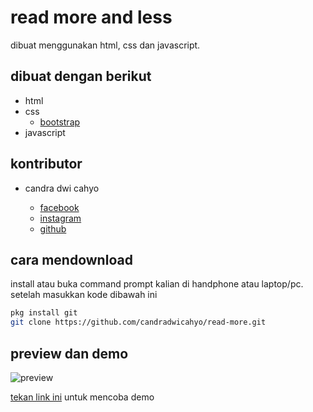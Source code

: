# read more and less

dibuat menggunakan html, css dan javascript.

## dibuat dengan berikut 

* html
* css
  * [bootstrap](https://getbootstrap.com)
* javascript

## kontributor

* candra dwi cahyo

  * [facebook](https://facebook.com/candradwicahyo18)
  * [instagram](https://instagram.com/candradwicahyo18)
  * [github](https://github.com/candradwicahyo)

## cara mendownload

install atau buka command prompt kalian di handphone atau laptop/pc. setelah masukkan kode dibawah ini 

```bash
pkg install git
git clone https://github.com/candradwicahyo/read-more.git
```

## preview dan demo 

![preview](https://github.com/candradwicahyo/read-more/blob/master/image.jpg)

[tekan link ini](https://candradwicahyo.github.io/read-more) untuk mencoba demo 